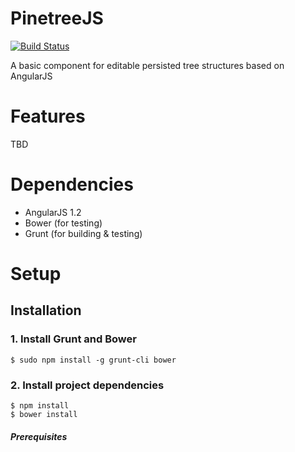 PinetreeJS
==========

[![Build Status](https://travis-ci.org/deemoowoor/PinetreeJS.svg)](https://travis-ci.org/deemoowoor/PinetreeJS)

A basic component for editable persisted tree structures based on AngularJS


Features
========

TBD


Dependencies
============

* AngularJS 1.2
* Bower (for testing)
* Grunt (for building & testing)



Setup
===========

## Installation

### 1. Install Grunt and Bower

    $ sudo npm install -g grunt-cli bower

### 2. Install project dependencies

    $ npm install
    $ bower install

##### Prerequisites


